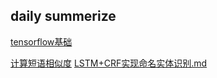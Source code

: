 ## daily summerize

[tensorflow基础](tensorflow基础.md)

[计算短语相似度](计算短语相似度.md)
[LSTM+CRF实现命名实体识别.md](LSTM+CRF实现命名实体识别.md)
